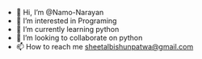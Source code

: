 - 👋 Hi, I’m @Namo-Narayan
- 👀 I’m interested in Programing
- 🌱 I’m currently learning python
- 💞️ I’m looking to collaborate on python
- 📫 How to reach me sheetalbishunpatwa@gmail.com

<!---
Namo-Narayan/Namo-Narayan is a ✨ special ✨ repository because its `README.md` (this file) appears on your GitHub profile.
You can click the Preview link to take a look at your changes.
--->
